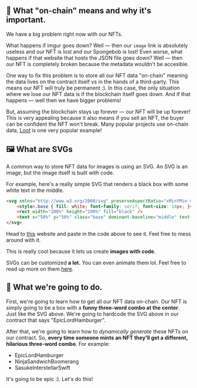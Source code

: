 🔗 What "on-chain" means and why it's important.
-------------------

We have a big problem right now with our NFTs.

What happens if imgur goes down? Well — then our `image` link is absolutely useless and our NFT is lost and our Spongebob is lost! Even worse, what happens if that website that hosts the JSON file goes down? Well — then our NFT is completely broken because the metadata wouldn't be accesible.

One way to fix this problem is to store all our NFT data "on-chain" meaning the data lives on the contract itself vs in the hands of a third-party. This means our NFT will truly be permanent :). In this case, the only situation where we lose our NFT data is if the blockchain itself goes down. And if that happens — well then we have bigger problems!

But, assuming the blockchain stays up forever — our NFT will be up forever! This is very appealing because it also means if you sell an NFT, the buyer can be confident the NFT won't break. Many popular projects use on-chain data, [Loot](https://techcrunch.com/2021/09/03/loot-games-the-crypto-world/) is one very popular example!

 🖼  What are SVGs
-------------------

A common way to store NFT data for images is using an SVG. An SVG is an image, but the image itself is built with code.

For example, here's a really simple SVG that renders a black box with some white text in the middle.

```html
<svg xmlns="http://www.w3.org/2000/svg" preserveAspectRatio="xMinYMin meet" viewBox="0 0 350 350">
    <style>.base { fill: white; font-family: serif; font-size: 14px; }</style>
    <rect width="100%" height="100%" fill="black" />
    <text x="50%" y="50%" class="base" dominant-baseline="middle" text-anchor="middle">EpicLordHamburger</text>
</svg>
```

Head to [this](https://www.svgviewer.dev/) website and paste in the code above to see it. Feel free to mess around with it.

This is really cool because it lets us create **images with code**.

SVGs can be customized **a lot.** You can even animate them lol. Feel free to read up more on them [here](https://developer.mozilla.org/en-US/docs/Web/SVG/Tutorial).

🤘 What we're going to do.
-------------------

First, we're going to learn how to get all our NFT data on-chain. Our NFT is simply going to be a box with a **funny three-word combo at the center**. Just like the SVG above. We're going to hardcode the SVG above in our contract that says "EpicLordHamburger".

After that, we're going to learn how to *dynamically generate* these NFTs on our contract. So, **every time someone mints an NFT they'll get a different, hilarious three-word combo**. For example:

- EpicLordHamburger
- NinjaSandwichBoomerang
- SasukeInterstellarSwift

It's going to be epic :). Let's do this!
